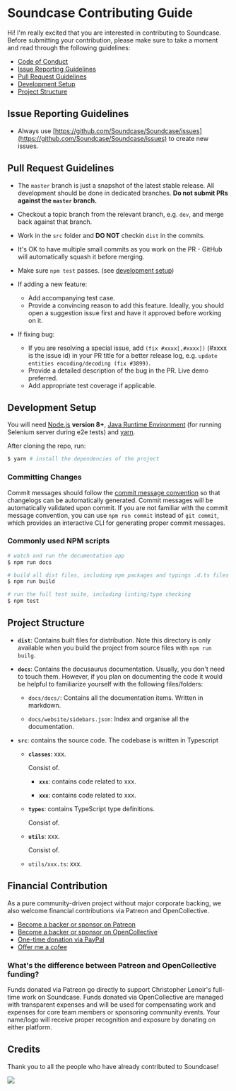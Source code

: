 # Soundcase Contributing Guide

Hi! I'm really excited that you are interested in contributing to Soundcase. Before submitting your contribution, please make sure to take a moment and read through the following guidelines:

- [Code of Conduct](https://github.com/soundcase/soundcase/blob/master/.github/CODE_OF_CONDUCT.md)
- [Issue Reporting Guidelines](#issue-reporting-guidelines)
- [Pull Request Guidelines](#pull-request-guidelines)
- [Development Setup](#development-setup)
- [Project Structure](#project-structure)

## Issue Reporting Guidelines

- Always use [https://github.com/Soundcase/Soundcase/issues](https://github.com/Soundcase/Soundcase/issues) to create new issues.

## Pull Request Guidelines

- The `master` branch is just a snapshot of the latest stable release. All development should be done in dedicated branches. **Do not submit PRs against the `master` branch.**

- Checkout a topic branch from the relevant branch, e.g. `dev`, and merge back against that branch.

- Work in the `src` folder and **DO NOT** checkin `dist` in the commits.

- It's OK to have multiple small commits as you work on the PR - GitHub will automatically squash it before merging.

- Make sure `npm test` passes. (see [development setup](#development-setup))

- If adding a new feature:

  - Add accompanying test case.
  - Provide a convincing reason to add this feature. Ideally, you should open a suggestion issue first and have it approved before working on it.

- If fixing bug:
  - If you are resolving a special issue, add `(fix #xxxx[,#xxxx])` (#xxxx is the issue id) in your PR title for a better release log, e.g. `update entities encoding/decoding (fix #3899)`.
  - Provide a detailed description of the bug in the PR. Live demo preferred.
  - Add appropriate test coverage if applicable.

## Development Setup

You will need [Node.js](http://nodejs.org) **version 8+**, [Java Runtime Environment](http://www.oracle.com/technetwork/java/javase/downloads/index.html) (for running Selenium server during e2e tests) and [yarn](https://yarnpkg.com/en/docs/install).

After cloning the repo, run:

```bash
$ yarn # install the dependencies of the project
```

### Committing Changes

Commit messages should follow the [commit message convention](./COMMIT_CONVENTION.md) so that changelogs can be automatically generated. Commit messages will be automatically validated upon commit. If you are not familiar with the commit message convention, you can use `npm run commit` instead of `git commit`, which provides an interactive CLI for generating proper commit messages.

### Commonly used NPM scripts

```bash
# watch and run the documentation app
$ npm run docs

# build all dist files, including npm packages and typings .d.ts files
$ npm run build

# run the full test suite, including linting/type checking
$ npm test
```

<!-- There are some other scripts available in the `scripts` section of the `package.json` file.

The default test script will do the following: lint with ESLint -> type check with Flow -> unit tests with coverage -> e2e tests. **Please make sure to have this pass successfully before submitting a PR.** Although the same tests will be run against your PR on the CI server, it is better to have it working locally. -->

## Project Structure

- **`dist`**: Contains built files for distribution. Note this directory is only available when you build the project from source files with `npm run builg`.

- **`docs`**: Contains the docusaurus documentation. Usually, you don't need to touch them. However, if you plan on documenting the code it would be helpful to familiarize yourself with the following files/folders:

  - `docs/docs/`: Contains all the documentation items. Written in markdown.

  - `docs/website/sidebars.json`: Index and organise all the documentation.

<!-- - **`test`**: contains all tests. The unit tests are written with [Jasmine](http://jasmine.github.io/2.3/introduction.html) and run with [Karma](http://karma-runner.github.io/0.13/index.html). The e2e tests are written for and run with [Nightwatch.js](http://nightwatchjs.org/). -->

- **`src`**: contains the source code. The codebase is written in Typescript

  - **`classes`**: xxx.

    Consist of.

    - **`xxx`**: contains code related to xxx.

    - **`xxx`**: contains code related to xxx.

  - **`types`**: contains TypeScript type definitions.

    Consist of.

  - **`utils`**: xxx.

    Consist of.

  - `utils/xxx.ts`: xxx.

## Financial Contribution

As a pure community-driven project without major corporate backing, we also welcome financial contributions via Patreon and OpenCollective.

- [Become a backer or sponsor on Patreon](https://www.patreon.com/lenoirc)
- [Become a backer or sponsor on OpenCollective](https://opencollective.com/soundcase)
- [One-time donation via PayPal](https://paypal.me/xledocteurx)
- [Offer me a cofee](https://ko-fi.com/soundcase)

### What's the difference between Patreon and OpenCollective funding?

Funds donated via Patreon go directly to support Christopher Lenoir's full-time work on Soundcase. Funds donated via OpenCollective are managed with transparent expenses and will be used for compensating work and expenses for core team members or sponsoring community events. Your name/logo will receive proper recognition and exposure by donating on either platform.

## Credits

Thank you to all the people who have already contributed to Soundcase!

<a href="https://github.com/soundcase/soundcase/graphs/contributors"><img src="https://opencollective.com/soundcase/contributors.svg?width=890" /></a>
